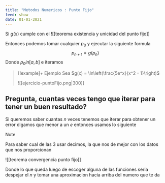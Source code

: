```yaml
---
title: "Metodos Numericos : Punto Fijo"
feed: show
date: 01-01-2021
---
```


Si $g(x)$ cumple con el ![[teorema existencia y unicidad del punto fijo]]

Entonces podemos tomar cualquier $p_0$ y ejecutar la siguiente formula $$p_{n+1} = g(p_n)$$
Donde $p_0 in [a,b]$ e iteramos 


>[!example]+ Ejemplo
>Sea $g(x) = \ln\left(\frac{5e^x}{x^2 - 1}\right)$
>
>![[ejercicio-puntoFijo.png|300]]

## Pregunta, cuantas veces tengo que iterar para tener un buen resultado?

Si queremos saber cuantas $n$ veces tenemos que iterar para obtener un error digamos que menor a un $e$ entonces usamos lo siguiente

>[!note]
>Para saber cual de las 3 usar decimos, la que nos de mejor con los datos que nos proporcionan


![[teorema convergencia punto fijo]]

Donde lo que queda luego de escoger alguna de las funciones seria despejar el $n$ y tomar una aproximacion hacia arriba del numero que te da



